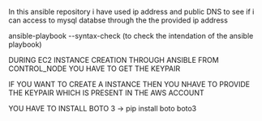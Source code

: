 In this ansible repository i have used ip address and public DNS to see if i can access to mysql databse through the
the provided ip address


ansible-playbook --syntax-check <playbook name> (to check the intendation of the ansible playbook)

DURING EC2 INSTANCE CREATION THROUGH ANSIBLE FROM CONTROL_NODE YOU HAVE TO GET THE KEYPAIR

IF YOU WANT TO CREATE A INSTANCE THEN YOU NHAVE TO PROVIDE THE KEYPAIR WHICH IS PRESENT IN THE AWS ACCOUNT

YOU HAVE TO INSTALL BOTO 3 -> pip install boto boto3
